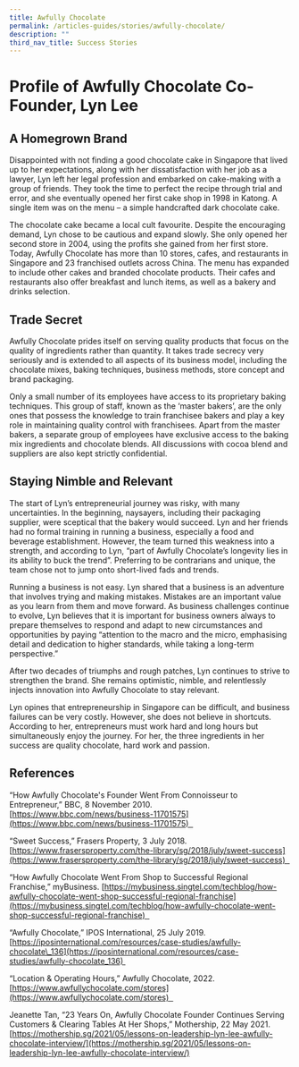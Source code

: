 ```yaml
---
title: Awfully Chocolate
permalink: /articles-guides/stories/awfully-chocolate/
description: ""
third_nav_title: Success Stories
---
```

# Profile of Awfully Chocolate Co-Founder, Lyn Lee 

## A Homegrown Brand 

Disappointed with not finding a good chocolate cake in Singapore that lived up to her expectations, along with her dissatisfaction with her job as a lawyer, Lyn left her legal profession and embarked on cake-making with a group of friends. They took the time to perfect the recipe through trial and error, and she eventually opened her first cake shop in 1998 in Katong. A single item was on the menu – a simple handcrafted dark chocolate cake.  

The chocolate cake became a local cult favourite. Despite the encouraging demand, Lyn chose to be cautious and expand slowly. She only opened her second store in 2004, using the profits she gained from her first store. Today, Awfully Chocolate has more than 10 stores, cafes, and restaurants in Singapore and 23 franchised outlets across China. The menu has expanded to include other cakes and branded chocolate products. Their cafes and restaurants also offer breakfast and lunch items, as well as a bakery and drinks selection.   

## Trade Secret 

Awfully Chocolate prides itself on serving quality products that focus on the quality of ingredients rather than quantity. It takes trade secrecy very seriously and is extended to all aspects of its business model, including the chocolate mixes, baking techniques, business methods, store concept and brand packaging.  

Only a small number of its employees have access to its proprietary baking techniques. This group of staff, known as the ‘master bakers’, are the only ones that possess the knowledge to train franchisee bakers and play a key role in maintaining quality control with franchisees. Apart from the master bakers, a separate group of employees have exclusive access to the baking mix ingredients and chocolate blends. All discussions with cocoa blend and  suppliers are also kept strictly confidential. 

## Staying Nimble and Relevant 

The start of Lyn’s entrepreneurial journey was risky, with many uncertainties. In the beginning, naysayers, including their packaging supplier, were sceptical that the bakery would succeed. Lyn and her friends had no formal training in running a business, especially a food and beverage establishment. However, the team turned this weakness into a strength, and according to Lyn, “part of Awfully Chocolate’s longevity lies in its ability to buck the trend”. Preferring to be contrarians and unique, the team chose not to jump onto short-lived fads and trends.  

Running a business is not easy. Lyn shared that a business is an adventure that involves trying and making mistakes. Mistakes are an important value as you learn from them and move forward. As business challenges continue to evolve, Lyn believes that it is important for business owners always to prepare themselves to respond and adapt to new circumstances and opportunities by paying “attention to the macro and the micro, emphasising detail and dedication to higher standards, while taking a long-term perspective.”  

After two decades of triumphs and rough patches, Lyn continues to strive to strengthen the brand. She remains optimistic, nimble, and relentlessly injects innovation into Awfully Chocolate to stay relevant. 

Lyn opines that entrepreneurship in Singapore can be difficult, and business failures can be very costly. However, she does not believe in shortcuts. According to her, entrepreneurs must work hard and long hours but simultaneously enjoy the journey. For her, the three ingredients in her success are quality chocolate, hard work and passion.  

## References 

“How Awfully Chocolate's Founder Went From Connoisseur to Entrepreneur,” BBC, 8 November 2010. [https://www.bbc.com/news/business-11701575](https://www.bbc.com/news/business-11701575)  

“Sweet Success,” Frasers Property, 3 July 2018. [https://www.frasersproperty.com/the-library/sg/2018/july/sweet-success](https://www.frasersproperty.com/the-library/sg/2018/july/sweet-success)  

“How Awfully Chocolate Went From Shop to Successful Regional Franchise,” myBusiness. [https://mybusiness.singtel.com/techblog/how-awfully-chocolate-went-shop-successful-regional-franchise](https://mybusiness.singtel.com/techblog/how-awfully-chocolate-went-shop-successful-regional-franchise)  

“Awfully Chocolate,” IPOS International, 25 July 2019. [https://iposinternational.com/resources/case-studies/awfully-chocolate\_136](https://iposinternational.com/resources/case-studies/awfully-chocolate_136) 

“Location & Operating Hours,” Awfully Chocolate, 2022. [https://www.awfullychocolate.com/stores](https://www.awfullychocolate.com/stores)  

Jeanette Tan, “23 Years On, Awfully Chocolate Founder Continues Serving Customers & Clearing Tables At Her Shops,” Mothership, 22 May 2021. [https://mothership.sg/2021/05/lessons-on-leadership-lyn-lee-awfully-chocolate-interview/](https://mothership.sg/2021/05/lessons-on-leadership-lyn-lee-awfully-chocolate-interview/)